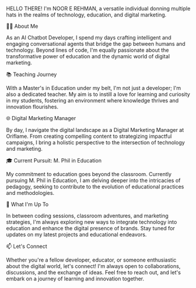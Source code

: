 HELLO THERE! I'm NOOR E REHMAN, a versatile individual donning multiple hats in the realms of technology, education, and digital marketing.

👨‍💻 About Me

As an AI Chatbot Developer, I spend my days crafting intelligent and engaging conversational agents that bridge the gap between humans and technology. Beyond lines of code, I'm equally passionate about the transformative power of education and the dynamic world of digital marketing.

📚 Teaching Journey

With a Master's in Education under my belt, I'm not just a developer; I'm also a dedicated teacher. My aim is to instill a love for learning and curiosity in my students, fostering an environment where knowledge thrives and innovation flourishes.

🌐 Digital Marketing Manager

By day, I navigate the digital landscape as a Digital Marketing Manager at Oriflame. From creating compelling content to strategizing impactful campaigns, I bring a holistic perspective to the intersection of technology and marketing.

🎓 Current Pursuit: M. Phil in Education 

My commitment to education goes beyond the classroom. Currently pursuing M. Phil in Education, I am delving deeper into the intricacies of pedagogy, seeking to contribute to the evolution of educational practices and methodologies.

🚀 What I'm Up To 

In between coding sessions, classroom adventures, and marketing strategies, I'm always exploring new ways to integrate technology into education and enhance the digital presence of brands. Stay tuned for updates on my latest projects and educational endeavors.

📫 Let's Connect 

Whether you're a fellow developer, educator, or someone enthusiastic about the digital world, let's connect! I'm always open to collaborations, discussions, and the exchange of ideas. Feel free to reach out, and let's embark on a journey of learning and innovation together.
